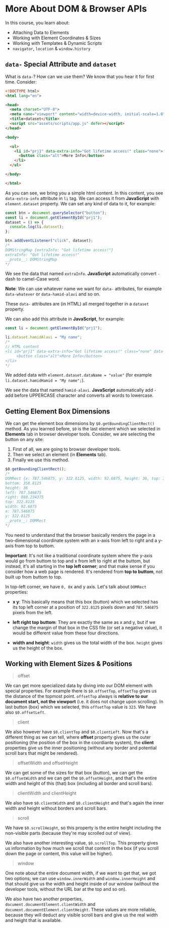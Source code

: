 # More About DOM & Browser APIs

In this course, you learn about:

- Attaching Data to Elements
- Working with Element Coordinates & Sizes
- Working with Templates & Dynamic Scripts
- `navigator`, `location` & `window.history`

## `data-` Special Attribute and `dataset`

What is `data-`? How can we use them? We know that you hear it for first time. Consider:

```html
<!DOCTYPE html>
<html lang="en">

<head>
  <meta charset="UTF-8">
  <meta name="viewport" content="width=device-width, initial-scale=1.0">
  <title>dataset</title>
  <script src="assets/scripts/app.js" defer></script>
</head>

<body>

  <ul>
    <li id="prj1" data-extra-info="Got lifetime access!" class="none">
      <button class="alt">More Info</button>
    </li>
  </ul>

</body>

</html>
```

As you can see, we bring you a simple html content. In this content, you see `data-extra-info` attribute in `li` tag. We can access it from **JavaScript** with `element.dataset` property. We can set any kind of data to it, for example:

```js
const btn = document.querySelector("button");
const li = document.getElementById("prj1");
dataset = () => {
  console.log(li.dataset);
};

btn.addEventListener("click", dataset);
/*
DOMStringMap {extraInfo: "Got lifetime access!"}
extraInfo: "Got lifetime access!"
__proto__: DOMStringMap
*/
```

We see the data that named `extraInfo`. **JavaScript** automatically convert `-` dash to camel-Case word.

**Note**: We can use whatever name we want for `data-` attributes, for example `data-whatever` or `data-hamid-alavi` and so on.

These `data-` attributes are (in HTML) all merged together in a `dataset` property.

We can also add this attribute in **JavaScript**, for example:

```js
const li = document.getElementById("prj1");

li.dataset.hamidAlavi = "My name";
/*
// HTML content
<li id="prj1" data-extra-info="Got lifetime access!" class="none" data-hamid-alavi="My name">
     <button class="alt">More Info</button>
</li>
*/
```

We added data with `element.dataset.dataName = "value"` (for example `li.dataset.hamidHamid = "My name";`).

We see the data that named `hamid-alavi`. **JavaScript** automatically add `-` add before UPPERCASE character and converts all words to lowercase.

## Getting Element Box Dimensions

We can get the element box dimensions by `$0.getBoundingClientRect()` method. As you learned before, `$0` is the last element which we selected in **Elements** tab in browser developer tools. Consider, we are selecting the button on any site:

1. First of all, we are going to browser developer tools.
2. Then we select an element (in **Elements** tab).
3. Finally we use this method.

```js
$0.getBoundingClientRect();
/*
DOMRect {x: 787.546875, y: 322.8125, width: 92.6875, height: 36, top: 322.8125, …}
bottom: 358.8125
height: 36
left: 787.546875
right: 880.234375
top: 322.8125
width: 92.6875
x: 787.546875
y: 322.8125
__proto__: DOMRect
*/
```

You need to understand that the browser basically renders the page in a two-dimensional coordinate system with an x-axis from left to right and a y-axis from top to buttom.

**Important**: It's not like a traditional coordinate system where the y-axis would go from buttom to top and x from left to right at the buttom, but instead, it's all starting in the **top left corner**; and that make sense if you consider how a web page is rendered. It's rendered from **top to buttom**, not built up from buttom to top.

In top-left corner, we have `0, 0`x and y axis. Let's talk about `DOMRect` properties:

- **x y**: This basically means that this box (button) which we selected has its top left corner at a position of `322.8125` pixels down and `787.546875` pixels from the left.

- **left right top buttom**: They are exactly the same as x and y, but if we change the margin of that box in the CSS file (or set a negative value), it would be different value from these four directions.

- **width and height**: `width` gives us the total width of the box. `height` gives us the height of the box.

## Working with Element Sizes & Positions

> offset

We can get more specialized data by diving into our DOM element with special properties. For example there is `$0.offsetTop`, `offsetTop` gives us the distance of the topmost point. `offsetTop` always is **relative to our document start, not the viewport** (i.e. it does not change upon scrolling). In last button (box) which we selected, this `offsetTop` value is `323`. We have also `$0.offsetLeft`.

> client

We also however have `$0.clientTop` and `$0.clientLeft`. Now that's a different thing as we can tell, where **offset** property gives us the outer positioning (the position of the box in the coordiante system), the **client** properties give us the inner positioning (without any border and potential scroll bars that might be rendered).

> offsetWidth and offsetHeight

We can get some of the sizes for that box (button), we can get the `$0.offsetWidth` and we can get the `$0.offsetHeight`, and that's the entire width and height of this (that) box (including all border and scroll bars).

> clientWidth and clientHeight

We also have `$0.clientWidth` and `$0.clientHeight` and that's again the inner width and height without borders and scroll bars.

> scroll

We have `$0.scrollHeight`, so this property is the entire height including the non-visible parts (because they're may scrolled out of view).

We also have another interesting value, `$0.scrollTop`. This property gives us information by how much we scroll that content in the box (if you scroll down the page or content, this value will be higher).

> window

One note about the entire document width, if we want to get that, we got two options; we can use `window.innerWidth` and `window.innerHeight` and that should give us the width and height inside of our window (without the developer tools, without the URL bar at the top and so on).

We also have two another properties, `document.documentElement.clientWidth` and `document.documentElement.clientHeight`. These values are more reliable, because they will deduct any visible scroll bars and give us the real width and height that is available.
